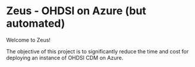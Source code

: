 # Zeus - OHDSI on Azure (but automated)

Welcome to Zeus!

The objective of this project is to significantly reduce the time and cost for deploying an instance of OHDSI CDM on Azure.
